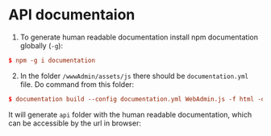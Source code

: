 # API documentaion

1. To generate human readable documentation install npm documentation globally (`-g`):

```conf
$ npm -g i documentation
```
2. In the folder `/wwwAdmin/assets/js` there should be `documentation.yml` file.
    Do command from this folder:

```conf
$ documentation build --config documentation.yml WebAdmin.js -f html -o api
```

It will generate `api` folder with the human readable documentation, which can be accessible by the url in browser:

[your-ip]:8080/assets/js/api/index.html